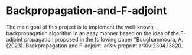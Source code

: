 # Backpropagation-and-F-adjoint
The main goal of this project is to implement the well-known backpropagation algorithm in an easy manner based on the idea of the F-adjoint propagation proposed in the following paper "Boughammoura, A. (2023). Backpropagation and F-adjoint. arXiv preprint arXiv:2304.13820.
